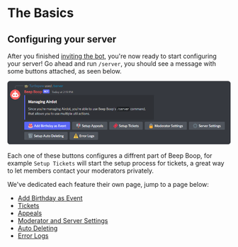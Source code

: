 # The Basics

## Configuring your server
After you finished [inviting the bot](/#getting-started), you're now ready to start configuring your server! Go ahead and run `/server`, you should see a message with some buttons attached, as seen below.

![Server Command](../media/ServerCommand.png)

Each one of these buttons configures a diffrent part of Beep Boop, for example `Setup Tickets` will start the setup process for tickets, a great way to let members contact your moderators privately.

We've dedicated each feature their own page, jump to a page below:

- [Add Birthday as Event](/server/server-birthday)
- [Tickets](/server/tickets)
- [Appeals](/server/appeals)
- [Moderator and Server Settings](/server/moderator-and-server-settings)
- [Auto Deleting](/server/auto-deleting)
- [Error Logs](/server/error-logs)
